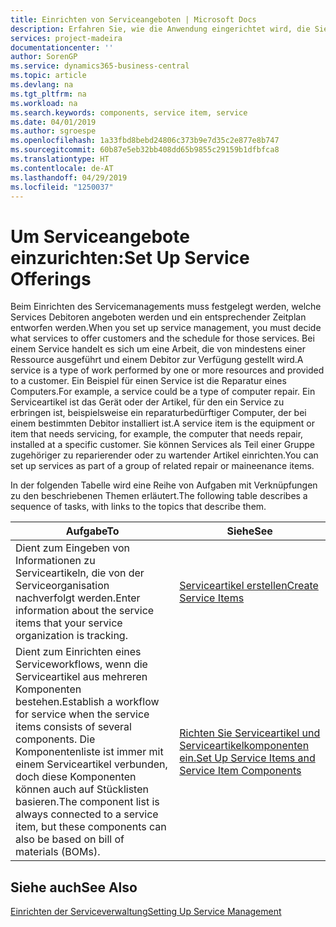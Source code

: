 ```yaml
---
title: Einrichten von Serviceangeboten | Microsoft Docs
description: Erfahren Sie, wie die Anwendung eingerichtet wird, die Sie Ihren Debitoren anbieten.
services: project-madeira
documentationcenter: ''
author: SorenGP
ms.service: dynamics365-business-central
ms.topic: article
ms.devlang: na
ms.tgt_pltfrm: na
ms.workload: na
ms.search.keywords: components, service item, service
ms.date: 04/01/2019
ms.author: sgroespe
ms.openlocfilehash: 1a33fbd8bebd24806c373b9e7d35c2e877e8b747
ms.sourcegitcommit: 60b87e5eb32bb408dd65b9855c29159b1dfbfca8
ms.translationtype: HT
ms.contentlocale: de-AT
ms.lasthandoff: 04/29/2019
ms.locfileid: "1250037"
---
```

# <a name="set-up-service-offerings"></a><span data-ttu-id="d466f-103">Um Serviceangebote einzurichten:</span><span class="sxs-lookup"><span data-stu-id="d466f-103">Set Up Service Offerings</span></span>
<span data-ttu-id="d466f-104">Beim Einrichten des Servicemanagements muss festgelegt werden, welche Services Debitoren angeboten werden und ein entsprechender Zeitplan entworfen werden.</span><span class="sxs-lookup"><span data-stu-id="d466f-104">When you set up service management, you must decide what services to offer customers and the schedule for those services.</span></span> <span data-ttu-id="d466f-105">Bei einem Service handelt es sich um eine Arbeit, die von mindestens einer Ressource ausgeführt und einem Debitor zur Verfügung gestellt wird.</span><span class="sxs-lookup"><span data-stu-id="d466f-105">A service is a type of work performed by one or more resources and provided to a customer.</span></span> <span data-ttu-id="d466f-106">Ein Beispiel für einen Service ist die Reparatur eines Computers.</span><span class="sxs-lookup"><span data-stu-id="d466f-106">For example, a service could be a type of computer repair.</span></span> <span data-ttu-id="d466f-107">Ein Serviceartikel ist das Gerät oder der Artikel, für den ein Service zu erbringen ist, beispielsweise ein reparaturbedürftiger Computer, der bei einem bestimmten Debitor installiert ist.</span><span class="sxs-lookup"><span data-stu-id="d466f-107">A service item is the equipment or item that needs servicing, for example, the computer that needs repair, installed at a specific customer.</span></span> <span data-ttu-id="d466f-108">Sie können Services als Teil einer Gruppe zugehöriger zu reparierender oder zu wartender Artikel einrichten.</span><span class="sxs-lookup"><span data-stu-id="d466f-108">You can set up services as part of a group of related repair or maineenance items.</span></span>  
  
<span data-ttu-id="d466f-109">In der folgenden Tabelle wird eine Reihe von Aufgaben mit Verknüpfungen zu den beschriebenen Themen erläutert.</span><span class="sxs-lookup"><span data-stu-id="d466f-109">The following table describes a sequence of tasks, with links to the topics that describe them.</span></span>  
  
|<span data-ttu-id="d466f-110">**Aufgabe**</span><span class="sxs-lookup"><span data-stu-id="d466f-110">**To**</span></span>|<span data-ttu-id="d466f-111">**Siehe**</span><span class="sxs-lookup"><span data-stu-id="d466f-111">**See**</span></span>|  
|------------|-------------|  
|<span data-ttu-id="d466f-112">Dient zum Eingeben von Informationen zu Serviceartikeln, die von der Serviceorganisation nachverfolgt werden.</span><span class="sxs-lookup"><span data-stu-id="d466f-112">Enter information about the service items that your service organization is tracking.</span></span>|[<span data-ttu-id="d466f-113">Serviceartikel erstellen</span><span class="sxs-lookup"><span data-stu-id="d466f-113">Create Service Items</span></span>](service-how-to-create-service-items.md)|  
|<span data-ttu-id="d466f-114">Dient zum Einrichten eines Serviceworkflows, wenn die Serviceartikel aus mehreren Komponenten bestehen.</span><span class="sxs-lookup"><span data-stu-id="d466f-114">Establish a workflow for service when the service items consists of several components.</span></span> <span data-ttu-id="d466f-115">Die Komponentenliste ist immer mit einem Serviceartikel verbunden, doch diese Komponenten können auch auf Stücklisten basieren.</span><span class="sxs-lookup"><span data-stu-id="d466f-115">The component list is always connected to a service item, but these components can also be based on bill of materials (BOMs).</span></span>|[<span data-ttu-id="d466f-116">Richten Sie Serviceartikel und Serviceartikelkomponenten ein.</span><span class="sxs-lookup"><span data-stu-id="d466f-116">Set Up Service Items and Service Item Components</span></span>](service-how-setup-service-items.md)|  
  
## <a name="see-also"></a><span data-ttu-id="d466f-117">Siehe auch</span><span class="sxs-lookup"><span data-stu-id="d466f-117">See Also</span></span>  
[<span data-ttu-id="d466f-118">Einrichten der Serviceverwaltung</span><span class="sxs-lookup"><span data-stu-id="d466f-118">Setting Up Service Management</span></span>](service-setup-service.md)   